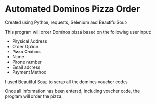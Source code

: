 # Automated Dominos Pizza Order

Created using Python, requests, Selenium and BeautifulSoup

This program will order Dominos pizza based on the following user input:
- Physical Address
- Order Option
- Pizza Choices
- Name
- Phone number
- Email address
- Payment Method

I used Beautiful Soup to scrap all the dominos voucher codes

Once all information has been entered, including voucher code, the program will order the pizza.
